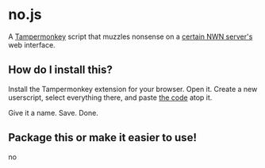# no.js

A [Tampermonkey](https://www.tampermonkey.net/) script that muzzles nonsense on
a [certain NWN server's](https://sinfar.net/) web interface.

## How do I install this?

Install the Tampermonkey extension for your browser. Open it. Create a new
userscript, select everything there, and paste [the code](https://raw.githubusercontent.com/wyrdwinter/no.js/master/no.js) atop it.

Give it a name. Save. Done.

## Package this or make it easier to use!

no
